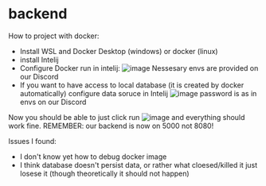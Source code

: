 # backend

How to project with docker:
- Install WSL and Docker Desktop (windows) or docker (linux)
- install Intelij 
- Configure Docker run in intelij: ![image](https://user-images.githubusercontent.com/41972182/231864467-d13fe888-f463-4278-aa95-eb1821253c74.png)
  Nessesary envs are provided on our Discord
- If you want to have access to local database (it is created by docker automatically) configure data soruce in Intelij ![image](https://user-images.githubusercontent.com/41972182/231864870-d103bb5f-636a-45fc-9e02-6626d6395f38.png)
  password is as in envs on our Discord

Now you should be able to just click run ![image](https://user-images.githubusercontent.com/41972182/231864998-529c4ba9-3fc3-4019-90bb-61b1ff04143e.png)
and everything should work fine. REMEMBER: our backend is now on 5000 not 8080!

Issues I found:
 - I don't know yet how to debug docker image
 - I think database doesn't persist data, or rather what cloesed/killed it just losese it (though theoretically it should not happen)
